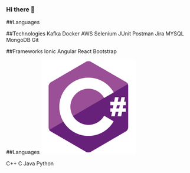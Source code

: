 ### Hi there 👋

##Languages


##Technologies
  Kafka 
  Docker
  AWS
  Selenium JUnit Postman
  Jira
  MYSQL MongoDB
  Git

##Frameworks
  Ionic Angular React Bootstrap

##Languages
  ![C#](https://raw.githubusercontent.com/devicons/devicon/master/icons/csharp/csharp-original.svg)
 
  C++ C
  Java
  Python
  

<!--
**RonanWaldronSoftware/RonanWaldronSoftware** is a ✨ _special_ ✨ repository because its `README.md` (this file) appears on your GitHub profile.

Here are some ideas to get you started:

- 🔭 I’m currently working on ...
- 🌱 I’m currently learning ...
- 👯 I’m looking to collaborate on ...
- 🤔 I’m looking for help with ...
- 💬 Ask me about ...
- 📫 How to reach me: ...
- 😄 Pronouns: ...
- ⚡ Fun fact: ...
-->
